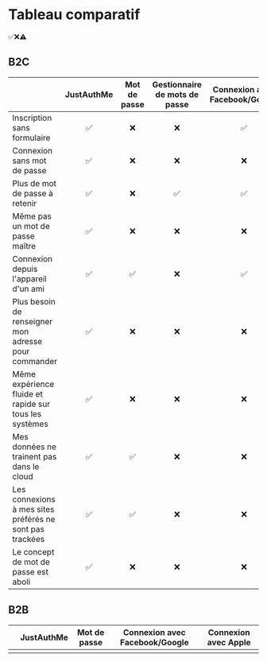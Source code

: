 # Tableau comparatif
✅❌⚠️

## B2C

| |JustAuthMe|Mot de passe|Gestionnaire de mots de passe|Connexion avec Facebook/Google|Connexion avec Apple|
|-|:---:|:---:|:---:|:---:|:---:|
|Inscription sans formulaire|✅|❌|❌|✅|✅|
|Connexion sans mot de passe|✅|❌|❌|❌|⚠️ iOS seulement|
|Plus de mot de passe à retenir|✅|❌|✅|✅|✅|
|Même pas un mot de passe maître|✅|❌|❌|❌|⚠️ iOS seulement|
|Connexion depuis l'appareil d'un ami|✅|✅|❌|✅|✅|
|Plus besoin de renseigner mon adresse pour commander|✅|❌|❌|❌|❌|
|Même expérience fluide et rapide sur tous les systèmes|✅|❌|❌|❌|❌|
|Mes données ne trainent pas dans le cloud|✅|✅|❌|❌|❌|
|Les connexions à mes sites préférés ne sont pas trackées|✅|✅|❌|❌|❌|
|Le concept de mot de passe est aboli|✅|❌|❌|❌|❌|

## B2B

| |JustAuthMe|Mot de passe|Connexion avec Facebook/Google|Connexion avec Apple|
|-|:---:|:---:|:---:|:---:|
||||||
